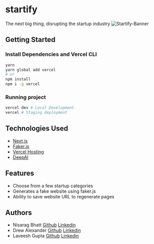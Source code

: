 # startify
The next big thing, disrupting the startup industry
![Startify-Banner](https://user-images.githubusercontent.com/38243574/83614618-07b3a280-a5b8-11ea-8111-b5e85b4c8b09.jpg)

## Getting Started

### Install Dependencies and Vercel CLI
```bash
yarn
yarn global add vercel
# or
npm install
npm i -g vercel
```

### Running project
```bash
vercel dev # Local Development
vercel # Staging deployment
```

## Technologies Used
- [Next.js](https://nextjs.org/)
- [Faker.js](https://github.com/marak/Faker.js/)
- [Vercel Hosting](https://github.com/vercel/vercel)
- [DeepAI](https://deepai.org/machine-learning-model/text-generator)

## Features
- Choose from a few startup categories
- Generates a fake website using faker.js
- Ability to save website URL to regenerate pages

## Authors
- Nisarag Bhatt [Github](https://github.com/FocalChord) [Linkedin](https://www.linkedin.com/in/nisarag-bhatt-31639a76/) 
- Drew Alexander [Github](https://github.com/Drewbi) [Linkedin](https://www.linkedin.com/in/drewealexander/) 
- Laveesh Gupta [Github](https://github.com/laveesh) [Linkedin](https://www.linkedin.com/in/laveeshgupta/) 